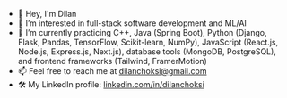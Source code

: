 - 👋 Hey, I'm Dilan
- 🔭 I’m interested in full-stack software development and ML/AI
- 🌱 I’m currently practicing C++, Java (Spring Boot), Python (Django, Flask, Pandas, TensorFlow, Scikit-learn, NumPy), JavaScript (React.js, Node.js, Express.js, Next.js), database tools (MongoDB, PostgreSQL), and frontend frameworks (Tailwind, FramerMotion)
- 📫 Feel free to reach me at dilanchoksi@gmail.com
- 🛠 My LinkedIn profile: [linkedin.com/in/dilanchoksi](linkedin.com/in/dilanchoksi/)
